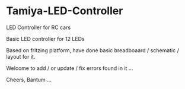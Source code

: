 # Tamiya-LED-Controller
LED Controller for RC cars

Basic LED controller for 12 LEDs

Based on fritzing platform, have done basic breadboaard / schematic / layout for it.

Welcome to add / or update / fix errors found in it ...

Cheers, Bantum ...
